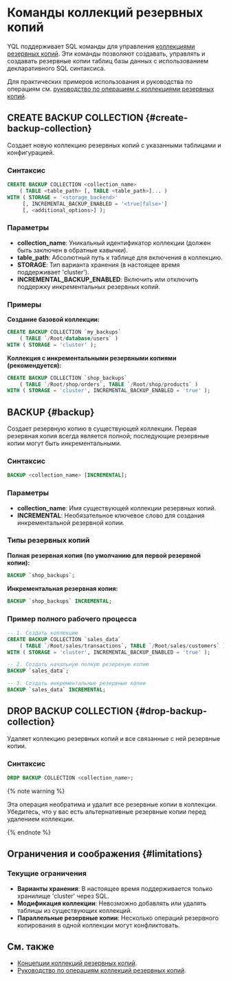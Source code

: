 # Команды коллекций резервных копий

YQL поддерживает SQL команды для управления [коллекциями резервных копий](../../../concepts/backup/collections.md). Эти команды позволяют создавать, управлять и создавать резервные копии таблиц базы данных с использованием декларативного SQL синтаксиса.

Для практических примеров использования и руководства по операциям см. [руководство по операциям с коллекциями резервных копий](../../../reference/ydb-cli/export-import/backup-collections/operations.md).

## CREATE BACKUP COLLECTION {#create-backup-collection}

Создает новую коллекцию резервных копий с указанными таблицами и конфигурацией.

### Синтаксис

```sql
CREATE BACKUP COLLECTION <collection_name>
    ( TABLE <table_path> [, TABLE <table_path>]... )
WITH ( STORAGE = '<storage_backend>'
     [, INCREMENTAL_BACKUP_ENABLED = '<true|false>']
     [, <additional_options>] );
```

### Параметры

- **collection_name**: Уникальный идентификатор коллекции (должен быть заключен в обратные кавычки).
- **table_path**: Абсолютный путь к таблице для включения в коллекцию.
- **STORAGE**: Тип варианта хранения (в настоящее время поддерживает 'cluster').
- **INCREMENTAL_BACKUP_ENABLED**: Включить или отключить поддержку инкрементальных резервных копий.

### Примеры

**Создание базовой коллекции:**

```sql
CREATE BACKUP COLLECTION `my_backups`
    ( TABLE `/Root/database/users` )
WITH ( STORAGE = 'cluster' );
```

**Коллекция с инкрементальными резервными копиями (рекомендуется):**

```sql
CREATE BACKUP COLLECTION `shop_backups`
    ( TABLE `/Root/shop/orders`, TABLE `/Root/shop/products` )
WITH ( STORAGE = 'cluster', INCREMENTAL_BACKUP_ENABLED = 'true' );
```

## BACKUP {#backup}

Создает резервную копию в существующей коллекции. Первая резервная копия всегда является полной; последующие резервные копии могут быть инкрементальными.

### Синтаксис

```sql
BACKUP <collection_name> [INCREMENTAL];
```

### Параметры

- **collection_name**: Имя существующей коллекции резервных копий.
- **INCREMENTAL**: Необязательное ключевое слово для создания инкрементальной резервной копии.

### Типы резервных копий

**Полная резервная копия (по умолчанию для первой резервной копии):**

```sql
BACKUP `shop_backups`;
```

**Инкрементальная резервная копия:**

```sql
BACKUP `shop_backups` INCREMENTAL;
```

### Пример полного рабочего процесса

```sql
-- 1. Создать коллекцию
CREATE BACKUP COLLECTION `sales_data`
    ( TABLE `/Root/sales/transactions`, TABLE `/Root/sales/customers` )
WITH ( STORAGE = 'cluster', INCREMENTAL_BACKUP_ENABLED = 'true' );

-- 2. Создать начальную полную резервную копию
BACKUP `sales_data`;

-- 3. Создать инкрементальные резервные копии
BACKUP `sales_data` INCREMENTAL;
```

## DROP BACKUP COLLECTION {#drop-backup-collection}

Удаляет коллекцию резервных копий и все связанные с ней резервные копии.

### Синтаксис

```sql
DROP BACKUP COLLECTION <collection_name>;
```

{% note warning %}

Эта операция необратима и удалит все резервные копии в коллекции. Убедитесь, что у вас есть альтернативные резервные копии перед удалением коллекции.

{% endnote %}

## Ограничения и соображения {#limitations}

### Текущие ограничения

- **Варианты хранения**: В настоящее время поддерживается только хранилище 'cluster' через SQL.
- **Модификация коллекции**: Невозможно добавлять или удалять таблицы из существующих коллекций.  
- **Параллельные резервные копии**: Несколько операций резервного копирования в одной коллекции могут конфликтовать.

## См. также

- [Концепции коллекций резервных копий](../../../concepts/backup/collections.md).
- [Руководство по операциям коллекций резервных копий](../../../reference/ydb-cli/export-import/backup-collections/operations.md).
